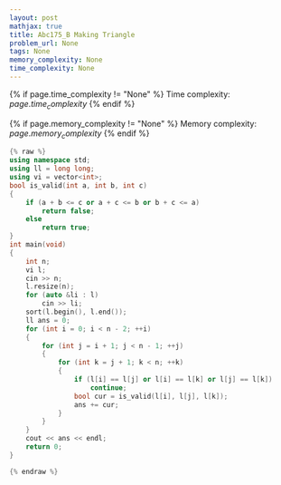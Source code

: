 ```yaml
---
layout: post
mathjax: true
title: Abc175_B Making Triangle
problem_url: None
tags: None
memory_complexity: None
time_complexity: None
---
```




{% if page.time_complexity != "None" %}
Time complexity: ${{ page.time_complexity }}$
{% endif %}

{% if page.memory_complexity != "None" %}
Memory complexity: ${{ page.memory_complexity }}$
{% endif %}

```cpp
{% raw %}
using namespace std;
using ll = long long;
using vi = vector<int>;
bool is_valid(int a, int b, int c)
{
    if (a + b <= c or a + c <= b or b + c <= a)
        return false;
    else
        return true;
}
int main(void)
{
    int n;
    vi l;
    cin >> n;
    l.resize(n);
    for (auto &li : l)
        cin >> li;
    sort(l.begin(), l.end());
    ll ans = 0;
    for (int i = 0; i < n - 2; ++i)
    {
        for (int j = i + 1; j < n - 1; ++j)
        {
            for (int k = j + 1; k < n; ++k)
            {
                if (l[i] == l[j] or l[i] == l[k] or l[j] == l[k])
                    continue;
                bool cur = is_valid(l[i], l[j], l[k]);
                ans += cur;
            }
        }
    }
    cout << ans << endl;
    return 0;
}

{% endraw %}
```